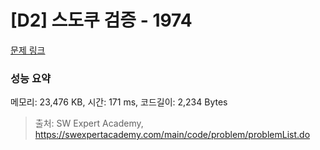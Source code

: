 # [D2] 스도쿠 검증 - 1974 

[문제 링크](https://swexpertacademy.com/main/code/problem/problemDetail.do?contestProbId=AV5Psz16AYEDFAUq) 

### 성능 요약

메모리: 23,476 KB, 시간: 171 ms, 코드길이: 2,234 Bytes



> 출처: SW Expert Academy, https://swexpertacademy.com/main/code/problem/problemList.do